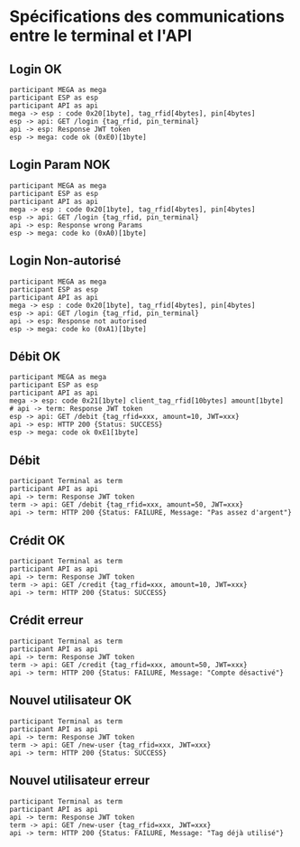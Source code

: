 # Spécifications des communications entre le terminal et l'API

## Login OK

```sequence
participant MEGA as mega
participant ESP as esp
participant API as api
mega -> esp : code 0x20[1byte], tag_rfid[4bytes], pin[4bytes]
esp -> api: GET /login {tag_rfid, pin_terminal}
api -> esp: Response JWT token
esp -> mega: code ok (0xE0)[1byte]
```

## Login Param NOK
```sequence
participant MEGA as mega
participant ESP as esp
participant API as api
mega -> esp : code 0x20[1byte], tag_rfid[4bytes], pin[4bytes]
esp -> api: GET /login {tag_rfid, pin_terminal}
api -> esp: Response wrong Params
esp -> mega: code ko (0xA0)[1byte]
```

## Login Non-autorisé
```sequence
participant MEGA as mega
participant ESP as esp
participant API as api
mega -> esp : code 0x20[1byte], tag_rfid[4bytes], pin[4bytes]
esp -> api: GET /login {tag_rfid, pin_terminal}
api -> esp: Response not autorised
esp -> mega: code ko (0xA1)[1byte]
```
## Débit OK

```sequence
participant MEGA as mega
participant ESP as esp
participant API as api
mega -> esp: code 0x21[1byte] client_tag_rfid[10bytes] amount[1byte] 
# api -> term: Response JWT token
esp -> api: GET /debit {tag_rfid=xxx, amount=10, JWT=xxx}
api -> esp: HTTP 200 {Status: SUCCESS}
esp -> mega: code ok 0xE1[1byte]
```

## Débit 

```sequence
participant Terminal as term
participant API as api
api -> term: Response JWT token
term -> api: GET /debit {tag_rfid=xxx, amount=50, JWT=xxx}
api -> term: HTTP 200 {Status: FAILURE, Message: "Pas assez d'argent"}
```

## Crédit OK

```sequence
participant Terminal as term
participant API as api
api -> term: Response JWT token
term -> api: GET /credit {tag_rfid=xxx, amount=10, JWT=xxx}
api -> term: HTTP 200 {Status: SUCCESS}
```

## Crédit erreur

```sequence
participant Terminal as term
participant API as api
api -> term: Response JWT token
term -> api: GET /credit {tag_rfid=xxx, amount=50, JWT=xxx}
api -> term: HTTP 200 {Status: FAILURE, Message: "Compte désactivé"}
```

## Nouvel utilisateur OK

```sequence
participant Terminal as term
participant API as api
api -> term: Response JWT token
term -> api: GET /new-user {tag_rfid=xxx, JWT=xxx}
api -> term: HTTP 200 {Status: SUCCESS}
```

## Nouvel utilisateur erreur

```sequence
participant Terminal as term
participant API as api
api -> term: Response JWT token
term -> api: GET /new-user {tag_rfid=xxx, JWT=xxx}
api -> term: HTTP 200 {Status: FAILURE, Message: "Tag déjà utilisé"}
```